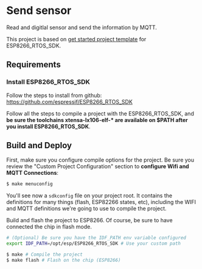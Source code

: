# Send sensor

Read and digitlal sensor and send the information by MQTT.

This project is based on [get started project template](https://github.com/espressif/ESP8266_RTOS_SDK/tree/master/examples/get-started) for ESP8266_RTOS_SDK.

## Requirements
### Install ESP8266_RTOS_SDK

Follow the steps to install from github:
https://github.com/espressif/ESP8266_RTOS_SDK

Follow all the steps to compile a project with the ESP8266_RTOS_SDK, and **be sure the toolchains xtensa-lx106-elf-\* are available on $PATH after you install ESP8266_RTOS_SDK**.

## Build and Deploy

First, make sure you configure compile options for the project. Be sure you review the "Custom Project Configuration" section to **configure Wifi and MQTT Connections**:

```bash
$ make menuconfig
```

You'll see now a `sdkconfig` file on your project root. It contains the definitions for many things (flash, ESP82266 states, etc), including the WIFI and MQTT definitions we're going to use to compile the project.

Build and flash the project to ESP8266. Of course, be sure to have connected the chip in flash mode.

```bash
# (Optional) Be sure you have the IDF_PATH env variable configured
export IDF_PATH=/opt/esp/ESP8266_RTOS_SDK # Use your custom path

$ make # Compile the project
$ make flash # Flash on the chip (ESP8266)
```
